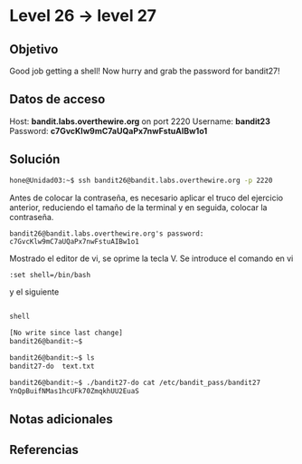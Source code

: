 # Level 26 -> level 27

## Objetivo
Good job getting a shell! Now hurry and grab the password for bandit27!

## Datos de acceso
Host: **bandit.labs.overthewire.org** on port 2220
Username: **bandit23**
Password: **c7GvcKlw9mC7aUQaPx7nwFstuAIBw1o1**

## Solución
```bash
hone@Unidad03:~$ ssh bandit26@bandit.labs.overthewire.org -p 2220
```

Antes de colocar la contraseña, es necesario aplicar el truco del ejercicio anterior, reduciendo el tamaño de la terminal y en seguida, colocar la contraseña.

```
bandit26@bandit.labs.overthewire.org's password: c7GvcKlw9mC7aUQaPx7nwFstuAIBw1o1
```

Mostrado el editor de vi, se oprime la tecla V.
Se introduce el comando en vi

```bash
:set shell=/bin/bash
```

y el siguiente
```bash
```

```bash
shell
```

```bash
[No write since last change]
bandit26@bandit:~$ 
```

```bash
bandit26@bandit:~$ ls
bandit27-do  text.txt
```

```bash
bandit26@bandit:~$ ./bandit27-do cat /etc/bandit_pass/bandit27
YnQpBuifNMas1hcUFk70ZmqkhUU2EuaS
```

## Notas adicionales
## Referencias
